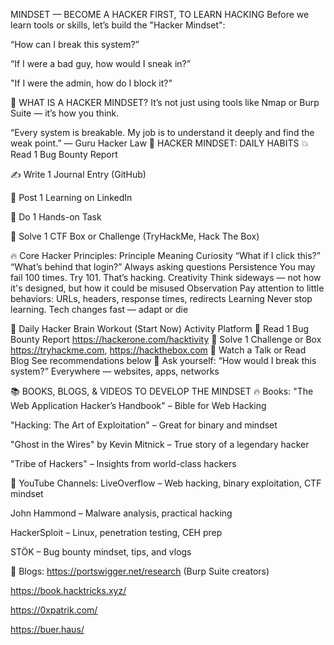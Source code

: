 MINDSET — BECOME A HACKER FIRST, TO LEARN HACKING
Before we learn tools or skills, let’s build the "Hacker Mindset":

“How can I break this system?”

“If I were a bad guy, how would I sneak in?”

"If I were the admin, how do I block it?"

🌌 WHAT IS A HACKER MINDSET?
It’s not just using tools like Nmap or Burp Suite — it’s how you think.

“Every system is breakable. My job is to understand it deeply and find the weak point.”
— Guru Hacker Law
🧠 HACKER MINDSET: DAILY HABITS
💥 Read 1 Bug Bounty Report

✍️ Write 1 Journal Entry (GitHub)

💬 Post 1 Learning on LinkedIn

🔧 Do 1 Hands-on Task

🧠 Solve 1 CTF Box or Challenge (TryHackMe, Hack The Box)

🔥 Core Hacker Principles:
Principle Meaning
Curiosity “What if I click this?” “What’s behind that login?” Always asking questions
Persistence You may fail 100 times. Try 101. That’s hacking.
Creativity Think sideways — not how it's designed, but how it could be misused
Observation Pay attention to little behaviors: URLs, headers, response times, redirects
Learning Never stop learning. Tech changes fast — adapt or die

🧪 Daily Hacker Brain Workout (Start Now)
Activity Platform
🐞 Read 1 Bug Bounty Report https://hackerone.com/hacktivity
🧩 Solve 1 Challenge or Box https://tryhackme.com, https://hackthebox.com
📜 Watch a Talk or Read Blog See recommendations below
🧠 Ask yourself: “How would I break this system?” Everywhere — websites, apps, networks

📚 BOOKS, BLOGS, & VIDEOS TO DEVELOP THE MINDSET
🔥 Books:
"The Web Application Hacker’s Handbook" – Bible for Web Hacking

"Hacking: The Art of Exploitation" – Great for binary and mindset

"Ghost in the Wires" by Kevin Mitnick – True story of a legendary hacker

"Tribe of Hackers" – Insights from world-class hackers

🎥 YouTube Channels:
LiveOverflow – Web hacking, binary exploitation, CTF mindset

John Hammond – Malware analysis, practical hacking

HackerSploit – Linux, penetration testing, CEH prep

STÖK – Bug bounty mindset, tips, and vlogs

📝 Blogs:
https://portswigger.net/research (Burp Suite creators)

https://book.hacktricks.xyz/

https://0xpatrik.com/

https://buer.haus/
